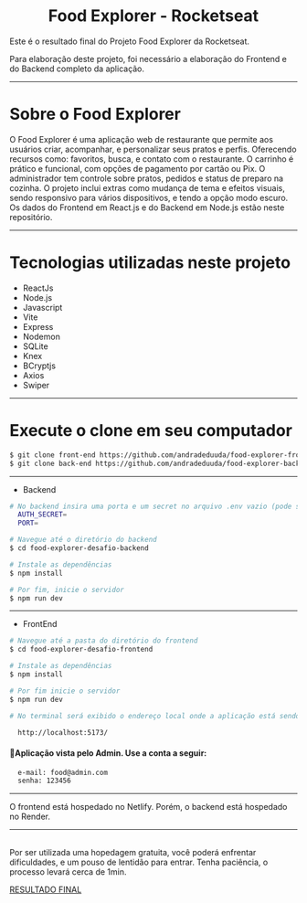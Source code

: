 <p align="center">
  <h1 align="center">Food Explorer - Rocketseat</h1>
</p>

Este é o resultado final do Projeto Food Explorer da Rocketseat.

Para elaboração deste projeto, foi necessário a elaboração do Frontend e do Backend completo da aplicação.
___

# Sobre o Food Explorer
O Food Explorer é uma aplicação web de restaurante que permite aos usuários criar, acompanhar, e personalizar seus pratos e perfis. 
Oferecendo recursos como: favoritos, busca, e contato com o restaurante. 
O carrinho é prático e funcional, com opções de pagamento por cartão ou Pix. 
O administrador tem controle sobre pratos, pedidos e status de preparo na cozinha. O projeto inclui extras como mudança de tema e efeitos visuais, sendo responsivo para vários dispositivos, e tendo a opção modo escuro. Os dados do Frontend em React.js e do Backend em Node.js estão neste repositório.

___

# Tecnologias utilizadas neste projeto

- ReactJs
- Node.js
- Javascript
- Vite
- Express
- Nodemon
- SQLite
- Knex
- BCryptjs
- Axios
- Swiper
___

# Execute o clone em seu computador

```bash
$ git clone front-end https://github.com/andradeduuda/food-explorer-frontend.git
$ git clone back-end https://github.com/andradeduuda/food-explorer-backend.git
```
___

- Backend
```bash
# No backend insira uma porta e um secret no arquivo .env vazio (pode ser o de sua preferência)
  AUTH_SECRET=
  PORT=

# Navegue até o diretório do backend
$ cd food-explorer-desafio-backend

# Instale as dependências
$ npm install

# Por fim, inicie o servidor
$ npm run dev
```
___

- FrontEnd
```bash
# Navegue até a pasta do diretório do frontend
$ cd food-explorer-desafio-frontend

# Instale as dependências
$ npm install

# Por fim inicie o servidor
$ npm run dev

# No terminal será exibido o endereço local onde a aplicação está sendo executada. Basta pressionar ctrl + click e irá abrir automáticamente. O endereço usado na criação do projeto foi este:

  http://localhost:5173/
```

#### 🔑Aplicação vista pelo Admin. Use a conta a seguir:

```bash
  e-mail: food@admin.com
  senha: 123456
```
___

O frontend está hospedado no Netlify.
Porém, o backend está hospedado no Render.
___

<br>
Por ser utilizada uma hopedagem gratuita, você poderá enfrentar dificuldades, e um pouso de lentidão para entrar. Tenha paciência, o processo levará cerca de 1min.
<br>

[RESULTADO FINAL](https://profood-explorer.netlify.app/)